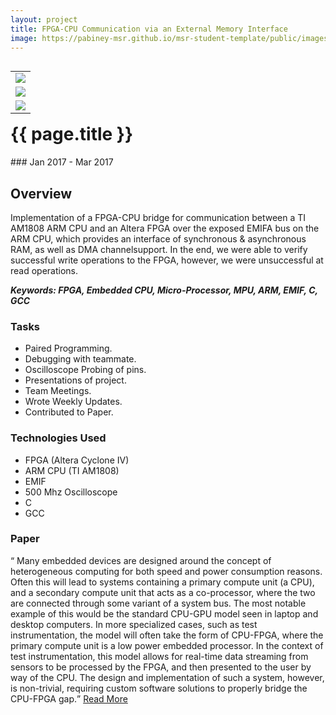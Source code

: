```yaml
---
layout: project
title: FPGA-CPU Communication via an External Memory Interface
image: https://pabiney-msr.github.io/msr-student-template/public/images/result_wr.jpg
---
```

<table align="right">
	<tr>
		<td>
			<img class="project-image" src="https://pabiney-msr.github.io/msr-student-template/public/images/result_wr.jpg"/>
		</td>
	</tr>
	<tr>
		<td>
			<img class="project-image" src="https://pabiney-msr.github.io/msr-student-template/public/images/FPGA-ARMblockdiagram.png"/>
		</td>
	</tr>
	<tr>
		<td>
			<img class="project-image" src="https://pabiney-msr.github.io/msr-student-template/public/images/FPGA-CPU.jpg"/>
		</td>
	</tr>
</table>
<h1 id="project-title">{{ page.title }}</h1>
### Jan 2017 - Mar 2017

## Overview
Implementation of a FPGA-CPU bridge for communication between a TI AM1808 ARM CPU and an Altera FPGA over the exposed EMIFA bus on the ARM CPU, which provides an interface of synchronous & asynchronous RAM, as well as DMA channelsupport. In the end, we were able to verify successful write operations to the FPGA, however, we were unsuccessful at read operations.

<b><i>Keywords: FPGA, Embedded CPU, Micro-Processor, MPU, ARM, EMIF, C, GCC</i></b>

### Tasks
* Paired Programming.
* Debugging with teammate.
* Oscilloscope Probing of pins.
* Presentations of project.
* Team Meetings.
* Wrote Weekly Updates.
* Contributed to Paper.

### Technologies Used
* FPGA (Altera Cyclone IV)
* ARM CPU (TI AM1808)
* EMIF
* 500 Mhz Oscilloscope
* C
* GCC

### Paper
<q> Many embedded devices are designed around the concept of heterogeneous computing for both speed and power consumption reasons. Often this will lead to systems containing a primary compute unit (a CPU), and a secondary compute unit that acts as a co-processor, where the two are connected through some variant of a system bus. The most notable example of this would be the standard CPU-GPU model seen in laptop and desktop computers. In more specialized cases, such as test instrumentation, the model will often take the form of CPU-FPGA, where the primary compute unit is a low power embedded processor. In the context of test instrumentation, this model allows for real-time data streaming from sensors to be processed by the FPGA, and then presented to the user by way of the CPU. The design and implementation of such a system, however, is non-trivial, requiring custom software solutions to properly bridge the CPU-FPGA gap.</q>
<a href="https://pabiney-msr.github.io/msr-student-template/public/papers/EECS495_FPGA_MPU_Project.pdf">Read More</a>